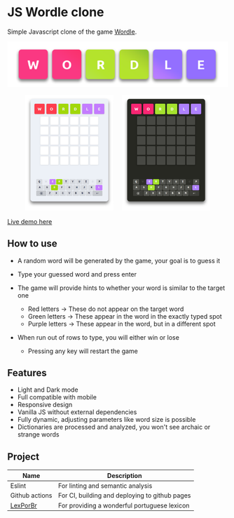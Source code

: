 # JS Wordle clone

Simple Javascript clone of the game [Wordle](https://en.wikipedia.org/wiki/Wordle).

<center>
	<p align="center">
		<img src=".github/screenshot01.png"/>
	</p>
</center>

<center>
    <p float="left" align="center">
        <img src=".github/screenshot02.png" style="width: 40%"/>
    	<span>&nbsp;&nbsp;&nbsp;</span>
        <img src=".github/screenshot03.png" style="width: 40%"/>
    </p>
</center>

[Live demo here](https://leandrosq.github.io/js-wordle/)

## How to use

- A random word will be generated by the game, your goal is to guess it
- Type your guessed word and press enter
- The game will provide hints to whether your word is similar to the target one
  - Red letters -> These do not appear on the target word
  - Green letters -> These appear in the word in the exactly typed spot
  - Purple letters -> These appear in the word, but in a different spot

- When run out of rows to type, you will either win or lose
  - Pressing any key will restart the game

## Features

- Light and Dark mode
- Full compatible with mobile
- Responsive design
- Vanilla JS without external dependencies
- Fully dynamic, adjusting parameters like word size is possible
- Dictionaries are processed and analyzed, you won't see archaic or strange words

## Project

| Name | Description |
| -- | -- |
| Eslint | For linting and semantic analysis |
| Github actions | For CI, building and deploying to github pages |
| [LexPorBr](http://www.lexicodoportugues.com/) | For providing a wonderful portuguese lexicon |
